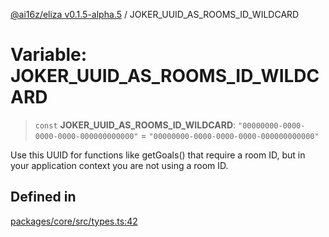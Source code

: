 [@ai16z/eliza v0.1.5-alpha.5](../index.md) / JOKER\_UUID\_AS\_ROOMS\_ID\_WILDCARD

# Variable: JOKER\_UUID\_AS\_ROOMS\_ID\_WILDCARD

> `const` **JOKER\_UUID\_AS\_ROOMS\_ID\_WILDCARD**: `"00000000-0000-0000-0000-000000000000"` = `"00000000-0000-0000-0000-000000000000"`

Use this UUID for functions like getGoals() that require a room ID, but
 in your application context you are not using a room ID.

## Defined in

[packages/core/src/types.ts:42](https://github.com/roschler/eliza/blob/main/packages/core/src/types.ts#L42)

